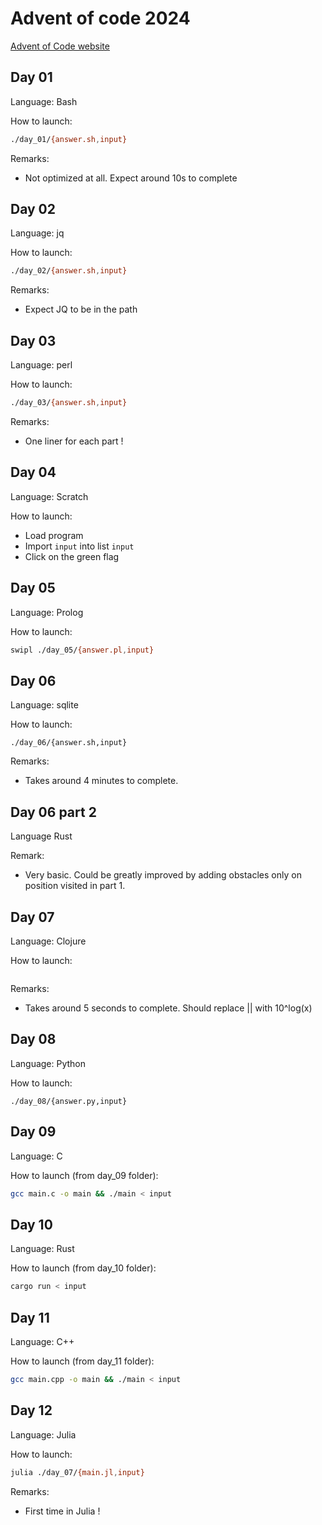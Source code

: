 # Advent of code 2024
[Advent of Code website](https://adventofcode.com)

## Day 01
Language: Bash

How to launch:
```sh
./day_01/{answer.sh,input}
```

Remarks:
* Not optimized at all. Expect around 10s to complete

## Day 02
Language: jq

How to launch:
```sh
./day_02/{answer.sh,input}
```

Remarks:
* Expect JQ to be in the path

## Day 03
Language: perl

How to launch:
```sh
./day_03/{answer.sh,input}
```

Remarks:
* One liner for each part !

## Day 04
Language: Scratch

How to launch:
* Load program
* Import `input` into list `input`
* Click on the green flag

## Day 05
Language: Prolog

How to launch:
```sh
swipl ./day_05/{answer.pl,input}
```

## Day 06
Language: sqlite

How to launch:
```
./day_06/{answer.sh,input}
```

Remarks:
* Takes around 4 minutes to complete.

## Day 06 part 2
Language Rust

Remark:
* Very basic. Could be greatly improved by adding obstacles only on position visited in part 1.

## Day 07
Language: Clojure

How to launch:
```sh

```

Remarks:
* Takes around 5 seconds to complete. Should replace || with 10^log(x)

## Day 08
Language: Python

How to launch:
```
./day_08/{answer.py,input}
```

## Day 09
Language: C

How to launch (from day_09 folder):
```sh
gcc main.c -o main && ./main < input
```

## Day 10
Language: Rust

How to launch (from day_10 folder):
```sh
cargo run < input
```

## Day 11
Language: C++

How to launch (from day_11 folder):
```sh
gcc main.cpp -o main && ./main < input
```

## Day 12
Language: Julia

How to launch:
```sh
julia ./day_07/{main.jl,input}
```

Remarks:
* First time in Julia !
